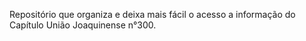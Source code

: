 Repositório que organiza e deixa mais fácil o acesso a informação do Capítulo União Joaquinense n°300.
